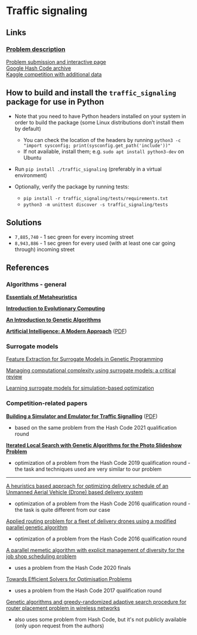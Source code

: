 # Traffic signaling

## Links

### [Problem description](https://storage.googleapis.com/coding-competitions.appspot.com/HC/2021/hashcode_2021_online_qualification_round.pdf)

[Problem submission and interactive page](https://codingcompetitions.withgoogle.com/hashcode/round/00000000004361e2/0000000000c617e4)  
[Google Hash Code archive](https://codingcompetitions.withgoogle.com/hashcode/archive)  
[Kaggle competition with additional data](https://www.kaggle.com/competitions/hashcode-2021-oqr-extension/overview)



## How to build and install the `traffic_signaling` package for use in Python
- Note that you need to have Python headers installed on your system in order to build the package (some Linux distributions don’t install them by default)

  - You can check the location of the headers by running `python3 -c "import sysconfig; print(sysconfig.get_path('include'))"`
  - If not available, install them; e.g. `sudo apt install python3-dev` on Ubuntu

- Run `pip install ./traffic_signaling` (preferably in a virtual environment)

- Optionally, verify the package by running tests:

  - `pip install -r traffic_signaling/tests/requirements.txt`
  - `python3 -m unittest discover -s traffic_signaling/tests`


## Solutions

- `7,885,740` - 1 sec green for every incoming street
- `8,943,886` - 1 sec green for every used (with at least one car going through) incoming street


## References

### Algorithms - general

[**Essentials of Metaheuristics**](https://cs.gmu.edu/~sean/book/metaheuristics/)

[**Introduction to Evolutionary Computing**](https://link.springer.com/book/10.1007/978-3-662-44874-8)

[**An Introduction to Genetic Algorithms**](https://www.boente.eti.br/fuzzy/ebook-fuzzy-mitchell.pdf)  

[**Artificial Intelligence: A Modern Approach**](https://aima.cs.berkeley.edu/) ([PDF](https://github.com/yanshengjia/ml-road/blob/master/resources/Artificial%20Intelligence%20-%20A%20Modern%20Approach%20(3rd%20Edition).pdf))


### Surrogate models

[Feature Extraction for Surrogate Models in Genetic Programming](https://github.com/martinpilat/gp-surrogate)  

[Managing computational complexity using surrogate models: a critical review](https://link.springer.com/article/10.1007/s00163-020-00336-7)  

[Learning surrogate models for simulation-based optimization](https://aiche.onlinelibrary.wiley.com/doi/10.1002/aic.14418)  


### Competition-related papers

[**Building a Simulator and Emulator for Traffic Signalling**](https://victorzxy.github.io/project/traffic-sim/) ([PDF](https://victorzxy.github.io/project/traffic-sim/TrafficSim-Report.pdf))  
- based on the same problem from the Hash Code 2021 qualification round  

[**Iterated Local Search with Genetic Algorithms for the Photo Slideshow Problem**](https://link.springer.com/chapter/10.1007/978-3-031-26504-4_45)  
- optimization of a problem from the Hash Code 2019 qualification round - the task and techniques used are very similar to our problem  

---

[A heuristics based approach for optimizing delivery schedule of an Unmanned Aerial Vehicle (Drone) based delivery system](https://ieeexplore.ieee.org/abstract/document/8593145)  
- optimization of a problem from the Hash Code 2016 qualification round - the task is quite different from our case

[Applied routing problem for a fleet of delivery drones using
a modified parallel genetic algorithm](https://dspace.spbu.ru/bitstream/11701/36938/1/135-148.pdf)  
- optimization of a problem from the Hash Code 2016 qualification round

[A parallel memetic algorithm with explicit management of diversity for the job shop scheduling problem](https://link.springer.com/article/10.1007/s10489-021-02406-2)  
- uses a problem from the Hash Code 2020 finals

[Towards Efficient Solvers for Optimisation Problems](https://ieeexplore.ieee.org/abstract/document/8752700)  
- uses a problem from the Hash Code 2017 qualification round  

[Genetic algorithms and greedy-randomized adaptive search procedure for router placement problem in wireless networks](https://www.researchgate.net/publication/335374967_Genetic_algorithms_and_greedy-randomized_adaptive_search_procedure_for_router_placement_problem_in_wireless_networks)  
-  also uses some problem from Hash Code, but it's not publicly available (only upon request from the authors)
